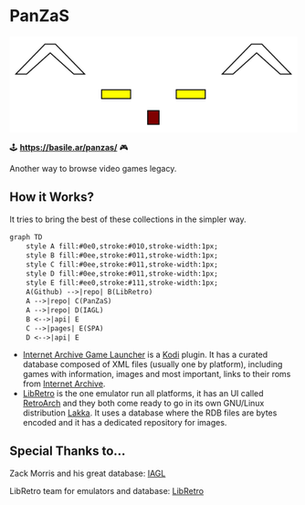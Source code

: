 # PanZaS

![^-.-^](./style/panzas.svg)

:joystick: **https://basile.ar/panzas/** :video_game:

Another way to browse video games legacy.

## How it Works?
It tries to bring the best of these collections in the simpler way.
```mermaid
graph TD
    style A fill:#0e0,stroke:#010,stroke-width:1px;
    style B fill:#0ee,stroke:#011,stroke-width:1px;
    style C fill:#0ee,stroke:#011,stroke-width:1px;
    style D fill:#0ee,stroke:#011,stroke-width:1px;
    style E fill:#ee0,stroke:#111,stroke-width:1px;
    A(Github) -->|repo| B(LibRetro)
    A -->|repo| C(PanZaS)
    A -->|repo| D(IAGL)
    B <-->|api| E
    C -->|pages| E(SPA)
    D <-->|api| E
```
* [Internet Archive Game Launcher](https://github.com/zach-morris/plugin.program.iagl) is a [Kodi](https://github.com/xbmc/xbmc) plugin. It has a curated database composed of XML files (usually one by platform), including games with information, images and most important, links to their roms from [Internet Archive](https://archive.org/).
* [LibRetro](https://github.com/libretro) is the one emulator run all platforms, it has an UI called [RetroArch](https://github.com/libretro/RetroArch) and they both come ready to go in its own GNU/Linux distribution [Lakka](https://github.com/libretro/Lakka-LibreELEC). It uses a database where the RDB files are bytes encoded and it has a dedicated repository for images.

## Special Thanks to... 
Zack Morris and his great database: [IAGL](https://github.com/zach-morris/plugin.program.iagl)

LibRetro team for emulators and database: [LibRetro](https://github.com/libretro/libretro-database)

